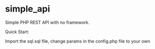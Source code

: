 # simple_api
Simple PHP REST API with no framework.

Quick Start:

Import the sql.sql file, change params in the config.php file to your own
